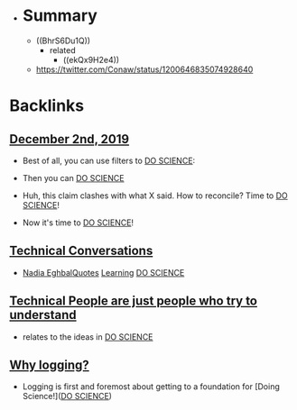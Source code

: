 - # Summary
    - ((BhrS6Du1Q))
        - related
            - ((ekQx9H2e4))
    - https://twitter.com/Conaw/status/1200646835074928640

# Backlinks
## [December 2nd, 2019](<December 2nd, 2019.md>)
- Best of all, you can use filters to [DO SCIENCE](<DO SCIENCE.md>):

- Then you can [DO SCIENCE](<DO SCIENCE.md>)

- Huh, this claim clashes with what X said. How to reconcile? Time to [DO SCIENCE](<DO SCIENCE.md>)!

- Now it's time to [DO SCIENCE](<DO SCIENCE.md>)!

## [Technical Conversations](<Technical Conversations.md>)
- [Nadia Eghbal](<Nadia Eghbal.md>)[Quotes](<Quotes.md>) [Learning](<Learning.md>) [DO SCIENCE](<DO SCIENCE.md>)

## [Technical People are just people who try to understand](<Technical People are just people who try to understand.md>)
- relates to the ideas in [DO SCIENCE](<DO SCIENCE.md>)

## [Why logging?](<Why logging?.md>)
- Logging is first and foremost about getting to a foundation for [Doing Science!]([DO SCIENCE](<DO SCIENCE.md>))

